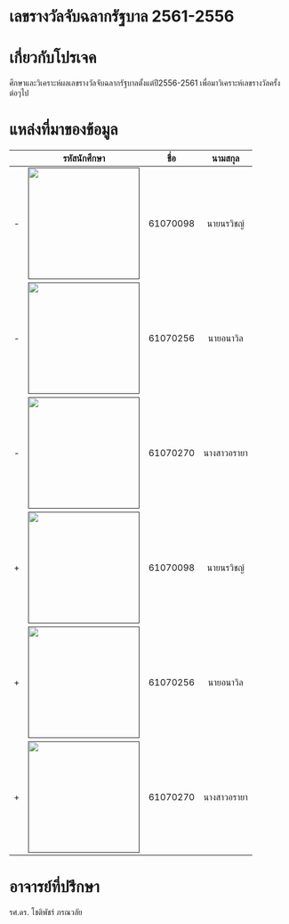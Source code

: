  #                    เลขรางวัลจับฉลากรัฐบาล 2561-2556
 # เกี่ยวกับโปรเจค
  ศึกษาและวิเคราะห์ผลเลขรางวัลจับฉลากรัฐบาลตั้งแต่ปี2556-2561 เพื่อมาวิเคราะห์เลขรางวัลครั้งต่อๆไป
 # แหล่งที่มาของข้อมูล
 | | รหัสนักศึกษา        | ชื่อ | นามสกุล |
 |:-:| :-------------: |:----------:|:--------:|
-| <a href=""><img src="img/group3.jpg" width="200px"></a> | 61070098    | นายนรวิชญ์ | มานะพัฒนานุกุล |
-| <a href=""><img src="img/group1.jpg" width="200px"></a> | 61070256    | นายอนาวิล | บางเทศธรรม |
-| <a href=""><img src="img/group2.jpg" width="200px"></a> | 61070270    | นางสาวอรายา | ทองเล็ก |
+| <a href=""><img src="img/1.jpg" width="200px"></a> | 61070098    | นายนรวิชญ์ | มานะพัฒนานุกุล |
+| <a href=""><img src="img/2.jpg" width="200px"></a> | 61070256    | นายอนาวิล | บางเทศธรรม |
+| <a href=""><img src="img/3.jpg" width="200px"></a> | 61070270    | นางสาวอรายา | ทองเล็ก |
  # อาจารย์ที่ปรึกษา
   รศ.ดร. โชติพัชร์ ภรณวลัย 
